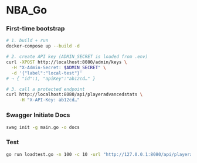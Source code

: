 # NBA_Go

### First‑time bootstrap

```bash
# 1. build + run
docker-compose up --build -d

# 2. create API key (ADMIN_SECRET is loaded from .env)
curl -XPOST http://localhost:8080/admin/keys \
  -H "X-Admin-Secret: $ADMIN_SECRET" \
  -d '{"label":"local-test"}'
# → { "id":1, "apiKey":"ab12cd…" }

# 3. call a protected endpoint
curl http://localhost:8080/api/playeradvancedstats \
     -H "X-API-Key: ab12cd…"

```

### Swagger Initiate Docs

```bash
swag init -g main.go -o docs
```

### Test

```bash
go run loadtest.go -n 100 -c 10 -url "http://127.0.0.1:8080/api/playeradvancedstats?page=1&pageSize=20" -log results.log -key "xxx"
```
